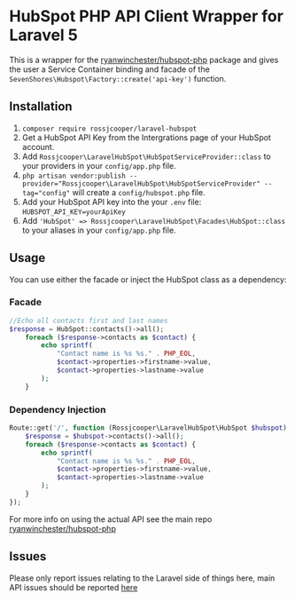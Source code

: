 # HubSpot PHP API Client Wrapper for Laravel 5
This is a wrapper for the [ryanwinchester/hubspot-php](https://github.com/ryanwinchester/hubspot-php) package and gives the user a Service Container binding and facade of the `SevenShores\Hubspot\Factory::create('api-key')` function.

## Installation
1. `composer require rossjcooper/laravel-hubspot`
1. Get a HubSpot API Key from the Intergrations page of your HubSpot account.
1. Add `Rossjcooper\LaravelHubSpot\HubSpotServiceProvider::class` to your providers in your `config/app.php` file.
1. `php artisan vendor:publish --provider="Rossjcooper\LaravelHubSpot\HubSpotServiceProvider" --tag="config"` will create a `config/hubspot.php` file.
1. Add your HubSpot API key into the your `.env` file: `HUBSPOT_API_KEY=yourApiKey`
1. Add `'HubSpot' => Rossjcooper\LaravelHubSpot\Facades\HubSpot::class` to your aliases in your `config/app.php` file.

## Usage
You can use either the facade or inject the HubSpot class as a dependency:
### Facade
```php
//Echo all contacts first and last names
$response = HubSpot::contacts()->all();
    foreach ($response->contacts as $contact) {
        echo sprintf(
            "Contact name is %s %s." . PHP_EOL,
            $contact->properties->firstname->value,
            $contact->properties->lastname->value
        );
    }
```
### Dependency Injection
```php
Route::get('/', function (Rossjcooper\LaravelHubSpot\HubSpot $hubspot) {
    $response = $hubspot->contacts()->all();
    foreach ($response->contacts as $contact) {
        echo sprintf(
            "Contact name is %s %s." . PHP_EOL,
            $contact->properties->firstname->value,
            $contact->properties->lastname->value
        );
    }
});
```

For more info on using the actual API see the main repo [ryanwinchester/hubspot-php](https://github.com/ryanwinchester/hubspot-php)

## Issues
Please only report issues relating to the Laravel side of things here, main API issues should be reported [here](https://github.com/ryanwinchester/hubspot-php/issues)
